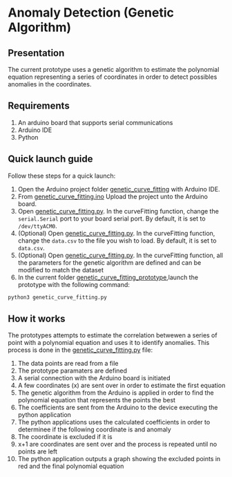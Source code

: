 # Anomaly Detection (Genetic Algorithm)

## Presentation

The current prototype uses a genetic algorithm to estimate the polynomial equation representing a series of coordinates in order to detect possibles anomalies in the coordinates.

## Requirements

1. An arduino board that supports serial communications
2. Arduino IDE
3. Python

## Quick launch guide

Follow these steps for a quick launch:
1. Open the Arduino project folder [genetic_curve_fitting](./genetic_curve_fitting) with Arduino IDE.
2. From [genetic_curve_fitting.ino](./genetic_curve_fitting/genetic_curve_fitting.ino) Upload the project unto the Arduino board.
3. Open [genetic_curve_fitting.py](genetic_curve_fitting.py). In the curveFitting function, change the `serial.Serial` port to your board serial port. By default, it is set to `/dev/ttyACM0`.
4. (Optional) Open [genetic_curve_fitting.py](genetic_curve_fitting.py). In the curveFitting function, change the `data.csv` to the file you wish to load. By default, it is set to `data.csv`.
5. (Optional) Open [genetic_curve_fitting.py](genetic_curve_fitting.py). In the curveFitting function, all the parameters for the genetic algorithm are defined and can be modified to match the dataset
6. In the current folder [genetic_curve_fitting_prototype](.),launch the prototype with the following command:
```bash
python3 genetic_curve_fitting.py
```


## How it works

The prototypes attempts to estimate the correlation betwewen a series of point with a polynomial equation and uses it to identify anomalies. This process is done in the  [genetic_curve_fitting.py](genetic_curve_fitting.py) file:
1. The data points are read from a file
2. The prototype paramaters are defined
3. A serial connection with the Arduino board is initiated
4. A few coordinates (x) are sent over in order to estimate the first equation
5. The genetic algorithm from the Arduino is applied in order to find the polynomial equation that represents the points the best
6. The coefficients are sent from the Arduino to the device executing the python application
7. The python applications uses the calculated coefficients in order to determinee if the following coordinate is and anomaly
8. The coordinate is excluded if it is
9. x+1 are coordinates are sent over and the process is repeated until no points are left
10. The python application outputs a graph showing the excluded points in red and the final polynomial equation
